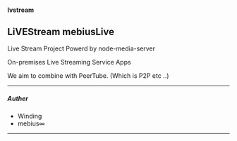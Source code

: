 #### lvstream
## LiVEStream mebiusLive

Live Stream Project Powerd by node-media-server

On-premises Live Streaming Service Apps

We aim to combine with PeerTube. (Which is P2P etc ..)

---
##### Auther
- Winding
- mebius∞
---
